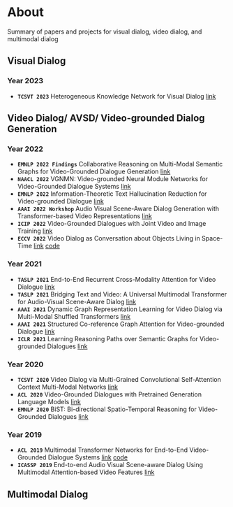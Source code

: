 # About
Summary of papers and projects for visual dialog, video dialog, and multimodal dialog

## Visual Dialog
### Year 2023
* ****`TCSVT 2023`**** Heterogeneous Knowledge Network for Visual Dialog [link](https://ieeexplore.ieee.org/stamp/stamp.jsp?tp=&arnumber=9893870)


## Video Dialog/ AVSD/ Video-grounded Dialog Generation
### Year 2022
* ****`EMNLP 2022 Findings`**** Collaborative Reasoning on Multi-Modal Semantic Graphs for Video-Grounded Dialogue Generation [link](https://arxiv.org/pdf/2210.12460.pdf)
* ****`NAACL 2022`**** VGNMN: Video-grounded Neural Module Networks for Video-Grounded Dialogue Systems [link](https://aclanthology.org/2022.naacl-main.247.pdf)
* ****`EMNLP 2022`**** Information-Theoretic Text Hallucination Reduction for Video-grounded Dialogue [link](https://arxiv.org/pdf/2212.05765.pdf)
* ****`AAAI 2022 Workshop`**** Audio Visual Scene-Aware Dialog Generation with Transformer-based Video Representations [link](https://arxiv.org/pdf/2202.09979.pdf)
* ****`ICIP 2022`**** Video-Grounded Dialogues with Joint Video and Image Training [link](https://ieeexplore.ieee.org/stamp/stamp.jsp?tp=&arnumber=9897613)
* ****`ECCV 2022`**** Video Dialog as Conversation about Objects Living in Space-Time [link](https://arxiv.org/pdf/2207.03656.pdf) [code](https://github.com/hoanganhpham1006/COST)

### Year 2021
* ****`TASLP 2021`**** End-to-End Recurrent Cross-Modality Attention for Video Dialogue [link](https://ieeexplore.ieee.org/stamp/stamp.jsp?tp=&arnumber=9376964)
* ****`TASLP 2021`**** Bridging Text and Video: A Universal Multimodal Transformer for Audio-Visual Scene-Aware Dialog [link](https://ieeexplore.ieee.org/stamp/stamp.jsp?tp=&arnumber=9376902)
* ****`AAAI 2021`**** Dynamic Graph Representation Learning for Video Dialog via Multi-Modal Shuffled Transformers [link](https://ojs.aaai.org/index.php/AAAI/article/view/16231)
* ****`AAAI 2021`**** Structured Co-reference Graph Attention for Video-grounded Dialogue [link](https://ojs.aaai.org/index.php/AAAI/article/view/16273)
* ****`ICLR 2021`**** Learning Reasoning Paths over Semantic Graphs for Video-grounded Dialogues [link](https://openreview.net/pdf?id=hPWj1qduVw8)

### Year 2020
* ****`TCSVT 2020`**** Video Dialog via Multi-Grained Convolutional Self-Attention Context Multi-Modal Networks [link](https://ieeexplore.ieee.org/stamp/stamp.jsp?tp=&arnumber=8920126)
* ****`ACL 2020`**** Video-Grounded Dialogues with Pretrained Generation Language Models [link](https://aclanthology.org/2020.acl-main.518.pdf)
* ****`EMNLP 2020`**** BiST: Bi-directional Spatio-Temporal Reasoning for Video-Grounded Dialogues [link](https://aclanthology.org/2020.emnlp-main.145.pdf)

### Year 2019
* ****`ACL 2019`**** Multimodal Transformer Networks for End-to-End Video-Grounded Dialogue Systems [link](https://aclanthology.org/P19-1564.pdf) [code](https://github.com/henryhungle/MTN)
* ****`ICASSP 2019`**** End-to-end Audio Visual Scene-aware Dialog Using Multimodal Attention-based Video Features [link](https://ieeexplore.ieee.org/stamp/stamp.jsp?tp=&arnumber=8682583)

## Multimodal Dialog
